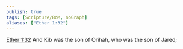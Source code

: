 ```yaml
---
publish: true
tags: [Scripture/BoM, noGraph]
aliases: ["Ether 1:32"]
---
```

[Ether 1:32](https://churchofjesuschrist.org/study/scriptures/bofm/ether/1?lang=eng&id=p32#p32) And Kib was the son of Orihah, who was the son of Jared;
